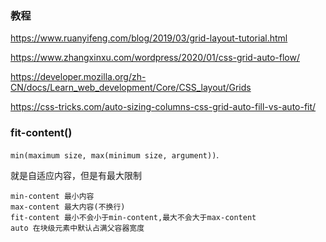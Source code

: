 ### 教程

https://www.ruanyifeng.com/blog/2019/03/grid-layout-tutorial.html

https://www.zhangxinxu.com/wordpress/2020/01/css-grid-auto-flow/

https://developer.mozilla.org/zh-CN/docs/Learn_web_development/Core/CSS_layout/Grids

https://css-tricks.com/auto-sizing-columns-css-grid-auto-fill-vs-auto-fit/



### fit-content()

`min(maximum size, max(minimum size, argument))`.

就是自适应内容，但是有最大限制

```
min-content 最小内容
max-content 最大内容(不换行)
fit-content 最小不会小于min-content,最大不会大于max-content
auto 在块级元素中默认占满父容器宽度
```